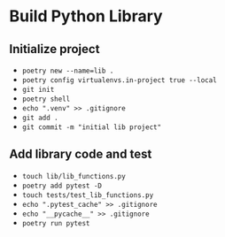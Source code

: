 # Build Python Library

## Initialize project

- `poetry new --name=lib .`
- `poetry config virtualenvs.in-project true --local`
- `git init`
- `poetry shell`
- `echo ".venv" >> .gitignore`
- `git add .`
- `git commit -m "initial lib project"`

## Add library code and test

- `touch lib/lib_functions.py`
- `poetry add pytest -D`
- `touch tests/test_lib_functions.py`
- `echo ".pytest_cache" >> .gitignore`
- `echo "__pycache__" >> .gitignore`
- `poetry run pytest`
